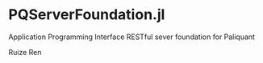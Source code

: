 # PQServerFoundation.jl
Application Programming Interface RESTful sever foundation for Paliquant

Ruize Ren
